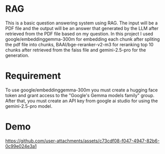 # RAG
This is a basic question answering system using RAG. The input will be a PDF file and the output will be an answer that generated by the LLM after retrieved from the PDF file based on my question. In this project I used google/embeddinggemma-300m for embedding each chunk after spliting the pdf file into chunks, BAAI/bge-reranker-v2-m3 for reranking top 10 chunks after retrieved from the faiss file and gemini-2.5-pro for the generation. 
# Requirement
To use google/embeddinggemma-300m you must create a hugging face token and grant access to the "Google's Gemma models family" group. After that, you must create an API key from google ai studio for using the gemini-2.5-pro model. 
# Demo
https://github.com/user-attachments/assets/c73cdf08-f047-4947-82b6-0c99e024e3a1

